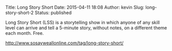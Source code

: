Title: Long Story Short
Date: 2015-04-11 18:08
Author: kevin
Slug: long-story-short-2
Status: published

Long Story Short (LSS) is a storytelling show in which anyone of any skill level can arrive and tell a 5-minute story, without notes, on a different theme each month. Free.

http://www.sosayweallonline.com/tag/long-story-short/
